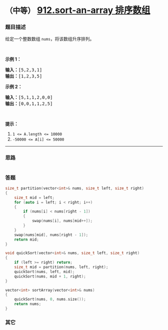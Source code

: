# `（中等）` [912.sort-an-array 排序数组](https://leetcode-cn.com/problems/sort-an-array/)

### 题目描述
<p>给定一个整数数组&nbsp;<code>nums</code>，将该数组升序排列。</p>

<p>&nbsp;</p>

<ol>
</ol>

<p><strong>示例 1：</strong></p>

<pre><strong>输入：</strong>[5,2,3,1]
<strong>输出：</strong>[1,2,3,5]
</pre>

<p><strong>示例 2：</strong></p>

<pre><strong>输入：</strong>[5,1,1,2,0,0]
<strong>输出：</strong>[0,0,1,1,2,5]
</pre>

<p>&nbsp;</p>

<p><strong>提示：</strong></p>

<ol>
	<li><code>1 &lt;= A.length &lt;= 10000</code></li>
	<li><code>-50000 &lt;= A[i] &lt;= 50000</code></li>
</ol>


---
### 思路
```
```

### 答题
``` C++
size_t partition(vector<int>& nums, size_t left, size_t right)
{
	size_t mid = left;
	for (auto i = left; i < right; i++)
	{
		if (nums[i] < nums[right - 1])
		{
			swap(nums[i], nums[mid++]);
		}
	}
	swap(nums[mid], nums[right - 1]);
	return mid;
}

void quickSort(vector<int>& nums, size_t left, size_t right)
{
	if (left >= right) return;
	size_t mid = partition(nums, left, right);
	quickSort(nums, left, mid);
	quickSort(nums, mid + 1, right);
}

vector<int> sortArray(vector<int>& nums) 
{
	quickSort(nums, 0, nums.size());
	return nums;
}
```

### 其它
``` C++
```


